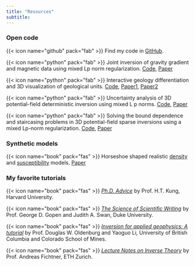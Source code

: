 ```yaml
---
title: "Resources"
subtitle:
---
```


### Open code

{{< icon name="github" pack="fab" >}} Find my code in [GitHub](https://github.com/xiaolongw1223/Code-publications).

{{< icon name="python" pack="fab" >}} Joint inversion of gravity gradient and magnetic data using mixed Lp norm regularization. [Code](https://zenodo.org/record/5774303#.YmQ2yPPMJTY), [Paper]()

{{< icon name="python" pack="fab" >}} Interactive geology differentiation and 3D visualization of geological units. [Code](https://zenodo.org/record/5774309#.YmQ3r_PMJTY), [Paper1](), [Paper2]()

{{< icon name="python" pack="fab" >}} Uncertainty analysis of 3D potential-field deterministic inversion using mixed L p norms. [Code](https://github.com/xiaolongw1223/Code-publications/tree/main/2021-Wei-and-Sun-GEOPHYSICS-uncertainty), [Paper](https://library.seg.org/doi/abs/10.1190/geo2020-0672.1)

{{< icon name="python" pack="fab" >}} Solving the bound dependence and staircasing problems in 3D potential-field sparse inversions using a mixed Lp-norm regularization. [Code](https://zenodo.org/record/4057134#.YmQ36_PMJTY), [Paper](https://www.earthdoc.org/content/journals/10.1111/1365-2478.13063)


### Synthetic models

{{< icon name="book" pack="fas" >}} Horseshoe shaped realistic [density](https://github.com/xiaolongw1223/synthetic-models/tree/master/horseshoe_dens) and [susceptibility](https://github.com/xiaolongw1223/synthetic-models/tree/master/horseshoe_susc) models. [Paper](https://library.seg.org/doi/abs/10.1190/geo2020-0672.1)


### My favorite tutorials
{{< icon name="book" pack="fas" >}} [*Ph.D. Advice*](https://www.eecs.harvard.edu/htk/phdadvice/#10) by Prof. H.T. Kung, Harvard University.

{{< icon name="book" pack="fas" >}} [*The Science of Scientific Writing*](chrome-extension://efaidnbmnnnibpcajpcglclefindmkaj/https://cseweb.ucsd.edu/~swanson/papers/science-of-writing.pdf) by Prof. George D. Gopen and Judith A. Swan, Duke University.

{{< icon name="book" pack="fas" >}} [*Inversion for applied geophysics: A tutorial*](https://library.seg.org/doi/abs/10.1190/1.9781560801719.ch5) by Prof. Douglas W. Oldenburg and Yaoguo Li, University of British Columbia and Colorado School of Mines.

{{< icon name="book" pack="fas" >}} [*Lecture Notes on Inverse Theory*](https://www.cambridge.org/engage/coe/article-details/60e6a70d609d0d7fa3d893a7) by Prof. Andreas Fichtner, ETH Zurich.
